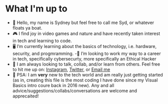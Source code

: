 # What I'm up to
- 👋 Hello, my name is Sydney but feel free to call me Syd, or whatever floats ya boat.
- :video_game:   I find joy in video games and nature and have recently taken interest in tech and learning to code. 
- :desktop_computer: I’m currently learning about the basics of technology, i.e. hardware, security, and progmramming. 
-:telescope: I’m looking to work my way to a career in tech, specifically cybersecurty, more specifically an Ethical Hacker
- :iphone: I am always looking to talk, collab, and/or learn from others. Feel free to hit me up on: [Instagram](https://www.instagram.com/syddbiggs/), [Twitter](https://twitter.com/Sydneykristine), or [Email me](sydbigg@gmail.com) 
- :mega: PSA: I am **very** new to the tech world and am really just getting started (as in, creating this file is the most coding I have done since my Visual Basics intro coure back in 2016 new). Any and all advice/suggestions/collabs/conversations are welcome and apprecaited!

<!---
sydbigg/sydbigg is a ✨ special ✨ repository because its `README.md` (this file) appears on your GitHub profile.
You can click the Preview link to take a look at your changes.
--->

